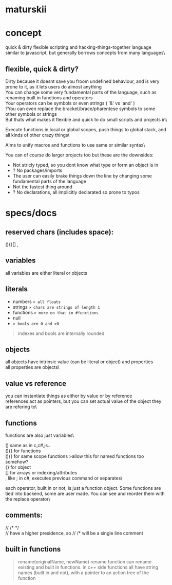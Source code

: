 # maturskii

# concept
quick & dirty flexible scripting and hacking-things-together language\
similar to javascript, but generally borrows concepts from many languages\

## flexible, quick & dirty?

Dirty because it doesnt save you froom undefined behaviour, and is very prone to it, as it lets users do almost anything\
You can change some very fundamental parts of the language, such as renaming built in functions and operators\
Your operators can be symbols or even strings ( '&' vs 'and' )\
?You can even replace the bracket/brace/pharentese symbols to some other symbols or strings\
But thats what makes it flexible and quick to do small scripts and projects in\

Execute functions in local or global scopes, push things to global stack, and all kinds of other crazy things\

Aims to unify macros and functions to use same or similar syntax\

You can of course do larger projects too but these are the downsides:
* Not stricly typed, so you dont know what type or form an object is in
* ? No packages/imports
* The user can easily brake things down the line by changing some fundamental parts of the language
* Not the fastest thing around
* ? No declarations, all implicitly declarated so prone to typos

# specs/docs

## reserved chars (includes space):
(){}[] ,

## variables
all variables are either literal or objects

## literals
* numbers  `> all floats`
* strings  `> chars are strings of length 1`
* functions  `> more on that in #functions`
* null
* `> bools are 0 and >0`

> indexes and bools are internally rounded

## objects
all objects have intrinsic value (can be literal or object) and properties\
all properties are objects\

## value vs reference
you can instantiate things as either by value or by reference\
references act as pointers, but you can set actual value of the object they are refering to\

## functions
functions are also just variables\

() same as in c,c#,js..\
<identifier>(){} for functions\
(){} for same scope functions >allow this for named functions too somehow?\
{} for object\
[] for arrays or indexing/attributes\
, like ; in c#, executes previous command or separates\

each operator, built in or not, is just a function object. Some functions are tied into backend, some are user made. You can see and reorder them with the replace operator\


## comments:
// /\* \*/\
// have a higher presidence, so // /\* will be a single line comment

## built in functions

> rename(originalName, newName)
rename function can rename existing and built in functions. in c++ side functions all have string names (built in and not), with a pointer to an action tree of the function
